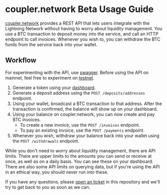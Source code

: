 # coupler.network Beta Usage Guide

[coupler.network](https://coupler.network) provides a REST API that lets users
integrate with the Lightning Network without having to worry about liquidity
management. You use a BTC transaction to deposit money into the service, and
call an HTTP endpoint to call invoices. Whenever you wish to, you can withdraw
the BTC funds from the service back into your wallet.

## Workflow

For experimenting with the API, use [swagger](https://api.coupler.network/v0/swagger).
Before using the API on mainnet, feel free to experiment on [testnet](https://testnet.coupler.network).

1. Generate a token using your [dashboard](https://coupler.network/dashboard).
2. Generate a deposit address using the `POST /deposits/addresses` endpoint.
3. Using your wallet, broadcast a BTC transaction to that address.
After the transaction is confirmed, the balance will show up on your dashboard.
4. Using your balance on coupler.network, you can now create and pay
BTC invoices.
    - To create a new invoice, use the `POST /invoices` endpoint.
    - To pay an existing invoice, use the `POST /payments` endpoint.
5. Whenever you wish, withdraw your balance back into your wallet using the
`POST /withdrawals` endpoint.

While you don't need to worry about liquidity management, there are API
limits. There are upper limits to the amounts you can send or receive at once,
as well as on a daily basis. You can see these on your dashboard. There are
also some API limits on querying data, but if you're using the API in an
ethical way, you should never run into these.

If you have any questions, please [open an ticket](https://github.com/coupler-network/guide/issues/new)
in this repository and we'll try to get back to you as soon as we can.
